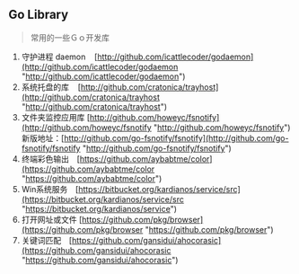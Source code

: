## Go Library ##

> 常用的一些Ｇｏ开发库

1. 守护进程 daemon&nbsp;&nbsp;&nbsp;&nbsp;[http://github.com/icattlecoder/godaemon](http://github.com/icattlecoder/godaemon "http://github.com/icattlecoder/godaemon")
2. 系统托盘的库&nbsp;&nbsp;&nbsp;&nbsp;[http://github.com/cratonica/trayhost](http://github.com/cratonica/trayhost "http://github.com/cratonica/trayhost")
3. 文件夹监控应用库 [http://github.com/howeyc/fsnotify](http://github.com/howeyc/fsnotify "http://github.com/howeyc/fsnotify") 新版地址：[http://github.com/go-fsnotify/fsnotify](http://github.com/go-fsnotify/fsnotify "http://github.com/go-fsnotify/fsnotify")
4. 终端彩色输出　[https://github.com/aybabtme/color](https://github.com/aybabtme/color "https://github.com/aybabtme/color")
5. Win系统服务　[https://bitbucket.org/kardianos/service/src](https://bitbucket.org/kardianos/service/src "https://bitbucket.org/kardianos/service")
6. 打开网址或文件 [https://github.com/pkg/browser](https://github.com/pkg/browser "https://github.com/pkg/browser")
7. 关键词匹配　[https://github.com/gansidui/ahocorasic](https://github.com/gansidui/ahocorasic "https://github.com/gansidui/ahocorasic")

